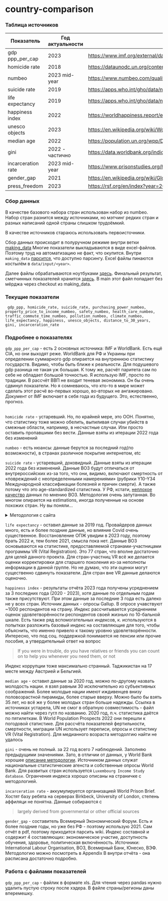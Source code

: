 # country-comparison

### Таблица источников

| Показатель         | Год актуальности | Источник                                                                                                                       |
|--------------------|------------------|--------------------------------------------------------------------------------------------------------------------------------|
| gdp ppp_per_cap    | 2023             | https://www.imf.org/external/datamapper/PPPPC@WEO/OEMDC/ADVEC/WEOWORLD                                                         |
| homicide rate      | 2018             | https://dataunodc.un.org/content/homicide-rate-option-2                                                                        |
| numbeo             | 2023 mid-year    | https://www.numbeo.com/quality-of-life/rankings_by_country.jsp                                                                 |
| suicide rate       | 2019             | https://apps.who.int/gho/data/node.main.MHSUICIDEASDR?lang=en                                                                  |
| life expectancy    | 2019             | https://apps.who.int/gho/data/node.main.688                                                                                    |
| happiness index    | 2022             | https://worldhappiness.report/ed/2023/#appendices-and-data                                                                     |
| unesco objects     | 2023             | https://en.wikipedia.org/wiki/World_Heritage_Sites_by_country                                                                  |
| median age         | 2022             | https://population.un.org/wpp/Download/Files/1_Indicators%20(Standard)/EXCEL_FILES/1_Population/WPP2019_POP_F05_MEDIAN_AGE.xlsx |
| gini               | 2022 - частично  | https://data.worldbank.org/indicator/SI.POV.GINI/                                                                              |
| incarceration rate | 2023 mid-year    | https://www.prisonstudies.org/highest-to-lowest/prison_population_rate?field_region_taxonomy_tid=All                           |
| gender_gap         | 2021             | https://en.wikipedia.org/wiki/Global_Gender_Gap_Report                                                                                                                     |
| press_freedom      | 2023             | https://rsf.org/en/index?year=2023                                                                                                                              |



### Сбор данных

В качестве базового набора стран использован набор из numbeo. Набор стран разнится между источниками, 
но мэтчинг редких стран и разных написаний одной страны слишком трудоёмкий.

В качестве источников стараюсь использовать первоисточники. 

Сбор данных происходит в полуручном режиме внутри ветки
[making_data](https://github.com/PVGorshenin/country_comparison/tree/making_data)
Многие показатели выкладываются в виде excel-файлов. Поэтому труд на автоматизацию не факт, что окупится.
Внутри `making_data` [парсится](https://github.com/PVGorshenin/country_comparison/tree/making_data/get_data/parse), что доступно парсингу.
Excel файлы пинаются костылём в `data/input/<year>`.

Далее файлы обрабатываются ноутбуками 
[здесь](https://github.com/PVGorshenin/country_comparison/tree/making_data/processing).
Финальный результат, сметчинных показателей хранится 
[здесь](https://github.com/PVGorshenin/country_comparison/blob/making_data/data/result/mega_table.csv). 
В main этот файл попадает без мёрджа через checkout из making_data.



### Текущие показатели

`
gdp_ppp, homicide_rate, suicide_rate, purchasing_power_numbeo, property_price_to_income_numbeo,
safety_numbeo, health_care_numbeo, traffic_commute_time_numbeo, pollution_numbeo, climate_numbeo, 
life_expectancy, happiness, unesco_objects, distance_to_30_years, gini, incarceration_rate`


### Подробнее о показателях

`gdp_ppp_per_cap` - есть 2 основных источника: IMF и WorldBank. Есть ещё CIA, но они выходят реже. WorldBank для РФ и
Украины при определении суммарного gdp опирается на внутреннюю статистику государств.
Видимо, чтобы быть ближе к реальности. Для подушевого gdp разница не такая уж большая. К тому же, расчёт паритета сам
по себе не обладает большой точностью. Я использую IMF, просто по традиции.
В рассчёт ВВП не входит теневая экономика. Он бы очень сдвинул показатели. Но я сомневаюсь, что кто-то в мире
может сделать этот расчё во-первых хорошо, во-вторых не ангажировано. 
Документ от IMF включает в себя года из будущего. Это, естественно, прогноз.<br><br>

`homicide rate` - устаревший. Но, по крайней мере, это ООН. Понятно, что статистику тоже можно обелить, выпиливая
случаи убийств в смежные области, например, в несчастные случаи. Или просто оставить пропавшими без вести.
Данные взяты из итерации 2022 года без изменений

`numbeo` - есть нюансы: данные берутся за последний год(по возможности), в странах различное покрытие интернетом, etc

`suicide rate` - устаревший, доковидный. Данные взяты из итерации 2022 года без изменений. Данные ВОЗ будут отличаться от
внутрероссийских из-за того, что они, видимо, включают смертность от «повреждений с неопределенными намерениями» 
(рубрики Y10-Y34 Международной классификации болезней и причин смерти). А также потому что это age-standardized статистика.
У РФ, кстати, [неплохое качество](https://www.who.int/teams/mental-health-and-substance-use/data-research/suicide-data-quality)
данных по мнению ВОЗ. 
Методология очень запутанная. Во многом опирается на estimations, иногда полученные на основе похожих стран.
Ну вы поняли...

<details><summary>Методология с сайта</summary>

Method of estimation:
The estimates are derived from the WHO Global Health Estimates (GHE) 2015. 
Detailed methods are available here, and summarized below. All-cause mortality rates by age and sex for WHO Member States
are derived from life tables which draw on UN World Population Prospects 2015 revision, 
recent and unpublished analyses of all-cause and HIV mortality for countries with high HIV prevalence,
vital registration data, and estimates of child mortality from UN Inter-agency Group for Child Mortality Estimation. 
Cause-of-death distributions are estimated from death registration data when available; 
assessed and adjusted for completeness and ill-defined categories. 
Selected specific causes are based on WHO and UN Interagency estimation processes, which made use of epidemiological studies, 
disease registers and notifications systems. Other causes of death for populations without useable death-registration 
data are estimated, drawing on updated IHME single-cause analyses from the Global Burden of Disease (GBD) 2015 study,
which made use of available death registration data as well as other sources of information on deaths,
covariate regression modelling, and patterns of causes of death for similar countries. These estimates represent the best 
estimates of WHO, computed using standard categories, definitions and methods to ensure cross-country comparability,
and may not be the same as official national estimates. 
Due to changes in input data and methods, GHE2015 are not comparable to previously published WHO estimates. 
</details>

`life expectancy` - оставил данные за 2019 год. Провайдеров данных много, есть и более поздние данные, но влияние Covid
очень существенное. Восстановление ОПЖ увидим в 2023 году, поэтому брать 2022 и, тем более 2021, смысла пока нет. Данные
ВОЗ основываются на статистике, предоставляемой странами-участницами программы VR (Vital Registration). Это 77 стран, 
что вполне достаточно для целей данного проекта. Для стран-участниц VR всё же делается оценки корректировки для старшего 
поколения из-за неполноты информации в данной группе. Но не думаю, что эти оценки могут существенно сдвинуть показатели.
Для стран вне VR данные делаются оценочно. 

`happiness index` - результаты отчёта 2023 года получены усреднением за 3 последних года (2020 - 2023),
хотя данные по отдельным годам также присутствуют. При этом данные за последние 3 года есть далеко не у всех стран.
Источник данных - опросы Gallup. В опросе учавствуют ~1000 респондентов на страну. 
Индекс рассчитывается усреднением оценок удовлетворённости респондентов своей жизнью по 10-бальной шкале. Есть также
ряд вспомогательных индексов, к. используются в попытках разложить базовый индекс на составляющие для того, чтобы 
объяснить, что именно привело к такому уровню удовлетворённости. Интересно, что под соц. поддержкой понимается не
пенсии или прочие пособия, а утвердительный ответ на вопрос
> If you were in trouble, do you have relatives or friends you can count on to help you whenever you need them, or not

Индекс коррупции тоже максимально странный. Таджикистан на 17 месте между Австрией и Бельгией.

`median age` - оставил данные за 2020 год. можно по-другому назвать молодость нации.
я взял равным 30 исключительно из субъективных соображений. Более молодые нации имеют иждивенцев внизу
половозрастной пирамиды, более старые вверху. Можно было бы взять 35 лет, но всё же у более молодых стран больше надежды.
Ссылка в источниках устарела, UN не смог в обратную совместимость - файл можно найти через гугл по названию. 2020 год, 
п.ч. статистика даётся по пятилеткам. В World Population Prospects 2022 они перешли к погодовой статистике. Для рассчёта
показателей фертильности, смертности, миграции UN использует переписи, опросы и статистику VR (Vital Registration).
Для медианного возраста методолгию найти не удалось 

`gini` - очень не полный. за 22 год всего 7 наблюдений. Заполняю предыдущими значениями. Зато, в отличии от данных,
у World Bank хорошее [описание методологии](https://databank.worldbank.org/metadataglossary/gender-statistics/series/SI.POV.GINI).
Источником данных служат национальные статистические агенста и собственные опросы World Bank. Для развитых стран 
используется `Luxembourg Income Study database`. Огранчения индекса хорошо описаны на страничке с методологией.

`incarceration rate` - аккумулируется организацией World Prison Brief. Хостят базу ребята на серверах 
Birkbeck, University of London, степень аффиляци не понятна. Данные собираются с
> largely derived from governmental or other official sources

`gender_gap` - составитель Всемирный Экономический Форум. Есть и более поздние годы, но уже без РФ - 
поэтому использую 2021. Сам отчёт в pdf, поэтому приходится парсить wiki. 
Индекс составной и содержит 4 составляющих: экономическое участие, доступность обучения, здоровье,
политическая включённость. Источники: International Labour Organisation, ВОЗ, Всемирный Банк, Юнеско, ВЭФ.
Методологию можно посмотреть в Appendix B внутри отчёта - она расписана достаточно подробно.

### Работа с файлами показателей

`gdp_ppp_per_cap` - файлик в формате xls. Для чтения через pandas нужно удалить пустую строку после хэдера. 
В файле страны/регионы даны вперемешку.






